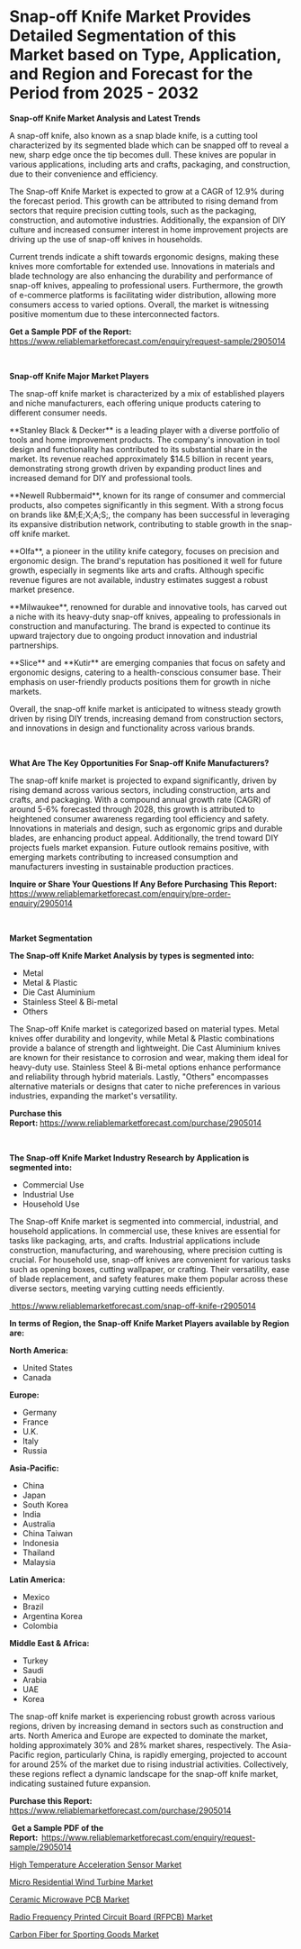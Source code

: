 <p><h1>Snap-off Knife Market Provides Detailed Segmentation of this Market based on Type, Application, and Region and Forecast for the Period from 2025 - 2032</h1></p><p><strong>Snap-off Knife Market Analysis and Latest Trends</strong></p>
<p><p>A snap-off knife, also known as a snap blade knife, is a cutting tool characterized by its segmented blade which can be snapped off to reveal a new, sharp edge once the tip becomes dull. These knives are popular in various applications, including arts and crafts, packaging, and construction, due to their convenience and efficiency.</p><p>The Snap-off Knife Market is expected to grow at a CAGR of 12.9% during the forecast period. This growth can be attributed to rising demand from sectors that require precision cutting tools, such as the packaging, construction, and automotive industries. Additionally, the expansion of DIY culture and increased consumer interest in home improvement projects are driving up the use of snap-off knives in households.</p><p>Current trends indicate a shift towards ergonomic designs, making these knives more comfortable for extended use. Innovations in materials and blade technology are also enhancing the durability and performance of snap-off knives, appealing to professional users. Furthermore, the growth of e-commerce platforms is facilitating wider distribution, allowing more consumers access to varied options. Overall, the market is witnessing positive momentum due to these interconnected factors.</p></p>
<p><strong>Get a Sample PDF of the Report:&nbsp;</strong> <a href="https://www.reliablemarketforecast.com/enquiry/request-sample/2905014?utm_campaign=3129&utm_medium=2&utm_source=Github&utm_content=ia&utm_term=12032025&utm_id=snap-off-knife">https://www.reliablemarketforecast.com/enquiry/request-sample/2905014</a></p>
<p>&nbsp;</p>
<p><strong>Snap-off Knife Major Market Players</strong></p>
<p><p>The snap-off knife market is characterized by a mix of established players and niche manufacturers, each offering unique products catering to different consumer needs. </p><p>**Stanley Black & Decker** is a leading player with a diverse portfolio of tools and home improvement products. The company's innovation in tool design and functionality has contributed to its substantial share in the market. Its revenue reached approximately $14.5 billion in recent years, demonstrating strong growth driven by expanding product lines and increased demand for DIY and professional tools.</p><p>**Newell Rubbermaid**, known for its range of consumer and commercial products, also competes significantly in this segment. With a strong focus on brands like &M;E;X;A;S;, the company has been successful in leveraging its expansive distribution network, contributing to stable growth in the snap-off knife market.</p><p>**Olfa**, a pioneer in the utility knife category, focuses on precision and ergonomic design. The brand's reputation has positioned it well for future growth, especially in segments like arts and crafts. Although specific revenue figures are not available, industry estimates suggest a robust market presence.</p><p>**Milwaukee**, renowned for durable and innovative tools, has carved out a niche with its heavy-duty snap-off knives, appealing to professionals in construction and manufacturing. The brand is expected to continue its upward trajectory due to ongoing product innovation and industrial partnerships.</p><p>**Slice** and **Kutir** are emerging companies that focus on safety and ergonomic designs, catering to a health-conscious consumer base. Their emphasis on user-friendly products positions them for growth in niche markets.</p><p>Overall, the snap-off knife market is anticipated to witness steady growth driven by rising DIY trends, increasing demand from construction sectors, and innovations in design and functionality across various brands.</p></p>
<p>&nbsp;</p>
<p><strong>What Are The Key Opportunities For Snap-off Knife Manufacturers?</strong></p>
<p><p>The snap-off knife market is projected to expand significantly, driven by rising demand across various sectors, including construction, arts and crafts, and packaging. With a compound annual growth rate (CAGR) of around 5-6% forecasted through 2028, this growth is attributed to heightened consumer awareness regarding tool efficiency and safety. Innovations in materials and design, such as ergonomic grips and durable blades, are enhancing product appeal. Additionally, the trend toward DIY projects fuels market expansion. Future outlook remains positive, with emerging markets contributing to increased consumption and manufacturers investing in sustainable production practices.</p></p>
<p><strong>Inquire or Share Your Questions If Any Before Purchasing This Report:</strong> <a href="https://www.reliablemarketforecast.com/enquiry/pre-order-enquiry/2905014?utm_campaign=3129&utm_medium=2&utm_source=Github&utm_content=ia&utm_term=12032025&utm_id=snap-off-knife">https://www.reliablemarketforecast.com/enquiry/pre-order-enquiry/2905014</a></p>
<p>&nbsp;</p>
<p><strong>Market Segmentation</strong></p>
<p><strong>The Snap-off Knife Market Analysis by types is segmented into:</strong></p>
<p><ul><li>Metal</li><li>Metal & Plastic</li><li>Die Cast Aluminium</li><li>Stainless Steel & Bi-metal</li><li>Others</li></ul></p>
<p><p>The Snap-off Knife market is categorized based on material types. Metal knives offer durability and longevity, while Metal & Plastic combinations provide a balance of strength and lightweight. Die Cast Aluminium knives are known for their resistance to corrosion and wear, making them ideal for heavy-duty use. Stainless Steel & Bi-metal options enhance performance and reliability through hybrid materials. Lastly, "Others" encompasses alternative materials or designs that cater to niche preferences in various industries, expanding the market's versatility.</p></p>
<p><strong>Purchase this Report:&nbsp;</strong><a href="https://www.reliablemarketforecast.com/purchase/2905014?utm_campaign=3129&utm_medium=2&utm_source=Github&utm_content=ia&utm_term=12032025&utm_id=snap-off-knife">https://www.reliablemarketforecast.com/purchase/2905014</a></p>
<p>&nbsp;</p>
<p><strong>The Snap-off Knife Market Industry Research by Application is segmented into:</strong></p>
<p><ul><li>Commercial Use</li><li>Industrial Use</li><li>Household Use</li></ul></p>
<p><p>The Snap-off Knife market is segmented into commercial, industrial, and household applications. In commercial use, these knives are essential for tasks like packaging, arts, and crafts. Industrial applications include construction, manufacturing, and warehousing, where precision cutting is crucial. For household use, snap-off knives are convenient for various tasks such as opening boxes, cutting wallpaper, or crafting. Their versatility, ease of blade replacement, and safety features make them popular across these diverse sectors, meeting varying cutting needs efficiently.</p></p>
<p><a href="https://www.reliablemarketforecast.com/snap-off-knife-r2905014?utm_campaign=3129&utm_medium=2&utm_source=Github&utm_content=ia&utm_term=12032025&utm_id=snap-off-knife">&nbsp;https://www.reliablemarketforecast.com/snap-off-knife-r2905014</a></p>
<p><strong>In terms of Region, the Snap-off Knife Market Players available by Region are:</strong></p>
<p>
    <p> <strong> North America: </strong>
        <ul>
            <li>United States</li>
            <li>Canada</li>
        </ul>
        </p> 
    <p> <strong> Europe: </strong>
        <ul>
            <li>Germany</li>
            <li>France</li>
            <li>U.K.</li>
            <li>Italy</li>
            <li>Russia</li>
        </ul>
        </p> 
    <p> <strong> Asia-Pacific: </strong>
        <ul>
            <li>China</li>
            <li>Japan</li>
            <li>South Korea</li>
            <li>India</li>
            <li>Australia</li>
            <li>China Taiwan</li>
            <li>Indonesia</li>
            <li>Thailand</li>
            <li>Malaysia</li>
        </ul>
        </p> 
    <p> <strong> Latin America: </strong>
        <ul>
            <li>Mexico</li>
            <li>Brazil</li>
            <li>Argentina Korea</li>
            <li>Colombia</li>
        </ul>
        </p> 
    <p> <strong> Middle East & Africa: </strong>
        <ul>
            <li>Turkey</li>
            <li>Saudi</li>
            <li>Arabia</li>
            <li>UAE</li>
            <li>Korea</li>
        </ul>
    </p>
    </p>
<p><p>The snap-off knife market is experiencing robust growth across various regions, driven by increasing demand in sectors such as construction and arts. North America and Europe are expected to dominate the market, holding approximately 30% and 28% market shares, respectively. The Asia-Pacific region, particularly China, is rapidly emerging, projected to account for around 25% of the market due to rising industrial activities. Collectively, these regions reflect a dynamic landscape for the snap-off knife market, indicating sustained future expansion.</p></p>
<p><strong>Purchase this Report: </strong><a href="https://www.reliablemarketforecast.com/purchase/2905014?utm_campaign=3129&utm_medium=2&utm_source=Github&utm_content=ia&utm_term=12032025&utm_id=snap-off-knife">https://www.reliablemarketforecast.com/purchase/2905014</a></p>
<p>&nbsp;<strong>Get a Sample PDF of the Report:&nbsp;&nbsp;</strong><a href="https://www.reliablemarketforecast.com/enquiry/request-sample/2905014?utm_campaign=3129&utm_medium=2&utm_source=Github&utm_content=ia&utm_term=12032025&utm_id=snap-off-knife">https://www.reliablemarketforecast.com/enquiry/request-sample/2905014</a></p>
<p><strong></strong></p>
<p><p><a href="https://github.com/beroxiluwaya/Market-Research-Report-List-1/blob/main/high-temperature-acceleration-sensor-market.md?utm_campaign=3129&utm_medium=2&utm_source=Github&utm_content=ia&utm_term=12032025&utm_id=snap-off-knife">High Temperature Acceleration Sensor Market</a></p><p><a href="https://github.com/saklpelzami95/Market-Research-Report-List-1/blob/main/micro-residential-wind-turbine-market.md?utm_campaign=3129&utm_medium=2&utm_source=Github&utm_content=ia&utm_term=12032025&utm_id=snap-off-knife">Micro Residential Wind Turbine Market</a></p><p><a href="https://github.com/bulkagumanvv/Market-Research-Report-List-1/blob/main/ceramic-microwave-pcb-market.md?utm_campaign=3129&utm_medium=2&utm_source=Github&utm_content=ia&utm_term=12032025&utm_id=snap-off-knife">Ceramic Microwave PCB Market</a></p><p><a href="https://github.com/geyangvayora/Market-Research-Report-List-1/blob/main/radio-frequency-printed-circuit-board-rfpcb-market.md?utm_campaign=3129&utm_medium=2&utm_source=Github&utm_content=ia&utm_term=12032025&utm_id=snap-off-knife">Radio Frequency Printed Circuit Board (RFPCB) Market</a></p><p><a href="https://github.com/genayziben/Market-Research-Report-List-1/blob/main/carbon-fiber-for-sporting-goods-market.md?utm_campaign=3129&utm_medium=2&utm_source=Github&utm_content=ia&utm_term=12032025&utm_id=snap-off-knife">Carbon Fiber for Sporting Goods Market</a></p></p>